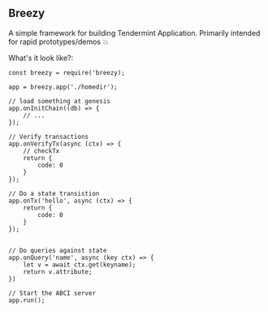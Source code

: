 ## Breezy

A simple framework for building Tendermint Application.  Primarily intended for rapid prototypes/demos :boom:

What's it look like?:
```
const breezy = require('breezy);

app = breezy.app('./homedir');

// load something at genesis
app.onInitChain((db) => {
    // ...
});

// Verify transactions
app.onVerifyTx(async (ctx) => {
    // checkTx
    return {
        code: 0
    }
});

// Do a state transistion
app.onTx('hello', async (ctx) => {
    return {
        code: 0
    }
});


// Do queries against state
app.onQuery('name', async (key ctx) => {
    let v = await ctx.get(keyname);
    return v.attribute;
})

// Start the ABCI server
app.run();
```